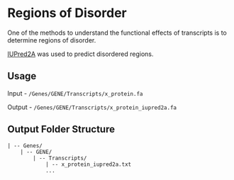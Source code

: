 # Regions of Disorder

One of the methods to understand the functional effects of transcripts is to determine regions of disorder.

[IUPred2A](https://iupred2a.elte.hu/) was used to predict disordered regions.

## Usage

Input - `/Genes/GENE/Transcripts/x_protein.fa`

Output - `/Genes/GENE/Transcripts/x_protein_iupred2a.fa`


## Output Folder Structure

```
| -- Genes/
    | -- GENE/
        | -- Transcripts/
            | -- x_protein_iupred2a.txt
            ...
```
